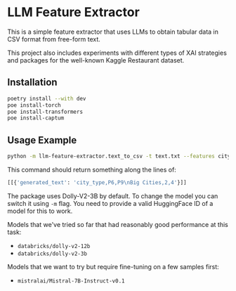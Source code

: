 # LLM Feature Extractor

This is a simple feature extractor that uses LLMs to obtain tabular data in CSV format from free-form text.

This project also includes experiments with different types of XAI strategies and packages for the well-known Kaggle Restaurant dataset.

## Installation

```bash
poetry install --with dev
poe install-torch
poe install-transformers
poe install-captum
```

## Usage Example

```bash
python -m llm-feature-extractor.text_to_csv -t text.txt --features city_type P6 P9
```

This command should return something along the lines of:


```python
[[{'generated_text': 'city_type,P6,P9\nBig Cities,2,4'}]]
```

The package uses Dolly-V2-3B by default. To change the model you can switch it using `-m` flag. You need to provide a valid HuggingFace ID of a model for this to work.

Models that we've tried so far that had reasonably good performance at this task:
- `databricks/dolly-v2-12b`
- `databricks/dolly-v2-3b`

Models that we want to try but require fine-tuning on a few samples first:
- `mistralai/Mistral-7B-Instruct-v0.1`
